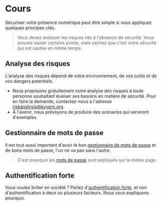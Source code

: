 # Cours
Sécuriser votre présence numérique peut être simple si vous appliquez quelques principes clés.
> Vous devez analyser les risques liés à l'absence de sécurité. Vous pouvez sauter certains points, mais sachez que c'est votre sécurité qui est sautée en même temps.
## Analyse des risques
L'analyse des risques dépend de votre environnement, de vos outils et de vos dangers potentiels.
- Nous proposons gratuitement notre analyse des risques à toute personne souhaitant évaluer ses besoins en matière de sécurité. Pour en faire la demande, contactez-nous à l'adresse riskanalysis@kyvern.org.
- À l'avenir, nous prévoyons de produire des scénarios qui serviront d'exemples.
## Gestionnaire de mots de passe
Il est tout aussi important d'avoir le bon [gestionnaire de mots de passe](https://github.com/kyvernfoundation/kyvern/blob/main/fr/gestionnairedemotsdepasse.md) et de bons mots de passe, l'un ne va pas sans l'autre.
> C'est pourquoi les [mots de passe](https://github.com/kyvernfoundation/kyvern/blob/main/fr/gestionnairedemotsdepasse.md#mot-de-passe) sont expliqués sur la même page.
## Authentification forte
Vous voulez briller en société ? Parlez d'[authentification forte](XXX), et non d'authentification à deux ou plusieurs facteurs. Nous vous expliquons pourquoi.

